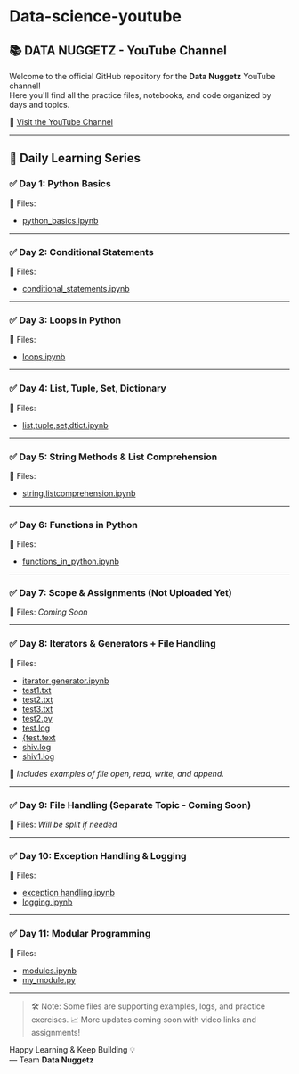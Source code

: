 # Data-science-youtube

## 📚 DATA NUGGETZ - YouTube Channel
Welcome to the official GitHub repository for the **Data Nuggetz** YouTube channel!  
Here you'll find all the practice files, notebooks, and code organized by days and topics.

🔗 [Visit the YouTube Channel](https://www.youtube.com/@DATANUGGETz)

---

## 📅 Daily Learning Series

### ✅ Day 1: Python Basics  
📁 Files:
- [python_basics.ipynb](./python_basics.ipynb)

---

### ✅ Day 2: Conditional Statements  
📁 Files:
- [conditional_statements.ipynb](./conditional_statements.ipynb)

---

### ✅ Day 3: Loops in Python  
📁 Files:
- [loops.ipynb](./loops.ipynb)

---

### ✅ Day 4: List, Tuple, Set, Dictionary  
📁 Files:
- [list,tuple,set,dtict.ipynb](./list,tuple,set,dtict.ipynb)

---

### ✅ Day 5: String Methods & List Comprehension  
📁 Files:
- [string,listcomprehension.ipynb](./string,listcomprehension.ipynb)

---

### ✅ Day 6: Functions in Python  
📁 Files:
- [functions_in_python.ipynb](./functions_in_python.ipynb)

---

### ✅ Day 7: Scope & Assignments (Not Uploaded Yet)  
📁 Files: *Coming Soon*

---

### ✅ Day 8: Iterators & Generators + File Handling  
📁 Files:
- [iterator generator.ipynb](./iterator%20generator.ipynb)  
- [test1.txt](./test1.txt)  
- [test2.txt](./test2.txt)  
- [test3.txt](./test3.txt)  
- [test2.py](./test2.py)  
- [test.log](./test.log)  
- [{test.text](./%7Btest.text)  
- [shiv.log](./shiv.log)  
- [shiv1.log](./shiv1.log)

📌 *Includes examples of file open, read, write, and append.*

---

### ✅ Day 9: File Handling (Separate Topic - Coming Soon)  
📁 Files: *Will be split if needed*

---

### ✅ Day 10: Exception Handling & Logging  
📁 Files:
- [exception handling.ipynb](./exception%20handling.ipynb)  
- [logging.ipynb](./logging.ipynb)

---

### ✅ Day 11: Modular Programming  
📁 Files:
- [modules.ipynb](./modules.ipynb)  
- [my_module.py](./my_module.py)

---

> 🛠 Note: Some files are supporting examples, logs, and practice exercises.
> 📈 More updates coming soon with video links and assignments!

Happy Learning & Keep Building 💡  
— Team **Data Nuggetz**
